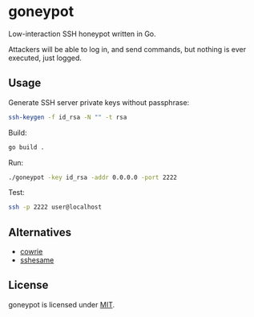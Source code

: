 # goneypot

Low-interaction SSH honeypot written in Go.

Attackers will be able to log in, and send commands, but nothing is ever executed, just logged.

## Usage

Generate SSH server private keys without passphrase:

```bash
ssh-keygen -f id_rsa -N "" -t rsa
```

Build:

```bash
go build .
```

Run:

```bash
./goneypot -key id_rsa -addr 0.0.0.0 -port 2222
```

Test:

```bash
ssh -p 2222 user@localhost
```

## Alternatives

- [cowrie](https://github.com/cowrie/cowrie)
- [sshesame](https://github.com/jaksi/sshesame)

## License

goneypot is licensed under [MIT](./LICENSE).
